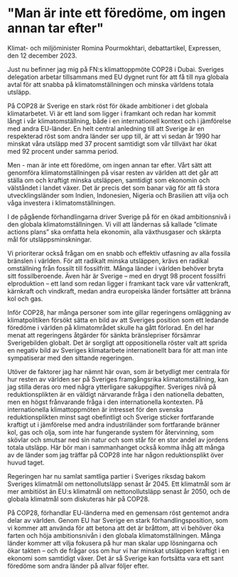 # "Man är inte ett föredöme, om ingen annan tar efter"

Klimat\- och miljöminister Romina Pourmokhtari, debattartikel, Expressen, den 12 december 2023\.


Just nu befinner jag mig på FN:s klimattoppmöte COP28 i Dubai. Sveriges delegation arbetar tillsammans med EU dygnet runt för att få till nya globala avtal för att snabba på klimatomställningen och minska världens totala utsläpp.

På COP28 är Sverige en stark röst för ökade ambitioner i det globala klimatarbetet. Vi är ett land som ligger i framkant och redan har kommit långt i vår klimatomställning, både i en internationell kontext och i jämförelse med andra EU\-länder. En helt central anledning till att Sverige är en respekterad röst som andra länder ser upp till, är att vi sedan år 1990 har minskat våra utsläpp med 37 procent samtidigt som vår tillväxt har ökat med 92 procent under samma period.

Men \- man är inte ett föredöme, om ingen annan tar efter. Vårt sätt att genomföra klimatomställningen på visar resten av världen att det går att ställa om och kraftigt minska utsläppen, samtidigt som ekonomin och välståndet i landet växer. Det är precis det som banar väg för att få stora utvecklingsländer som Indien, Indonesien, Nigeria och Brasilien att vilja och våga investera i klimatomställningen.

I de pågående förhandlingarna driver Sverige på för en ökad ambitionsnivå i den globala klimatomställningen. Vi vill att ländernas så kallade ”climate actions plans” ska omfatta hela ekonomin, alla växthusgaser och skärpta mål för utsläppsminskningar.

Vi prioriterar också frågan om en snabb och effektiv utfasning av alla fossila bränslen i världen. För att radikalt minska utsläppen, krävs en radikal omställning från fossilt till fossilfritt. Många länder i världen behöver bryta sitt fossilberoende. Även här är Sverige – med en drygt 98 procent fossilfri elproduktion – ett land som redan ligger i framkant tack vare vår vattenkraft, kärnkraft och vindkraft, medan andra europeiska länder fortsätter att bränna kol och gas.

Inför COP28, har många personer som inte gillar regeringens omläggning av klimatpolitiken försökt sätta en bild av att Sveriges position som ett ledande föredöme i världen på klimatområdet skulle ha gått förlorad. En del har menat att regeringens åtgärder för sänkta bränslepriser försämrar Sverigebilden globalt. Det är sorgligt att oppositionella röster valt att sprida en negativ bild av Sveriges klimatarbete internationellt bara för att man inte sympatiserar med den sittande regeringen.

Utöver de faktorer jag har nämnt här ovan, som är betydligt mer centrala för hur resten av världen ser på Sveriges framgångsrika klimatomställning, kan jag stilla deras oro med några ytterligare sakuppgifter. Sveriges nivå på reduktionsplikten är en väldigt närvarande fråga i den nationella debatten, men en högst frånvarande fråga i den internationella kontexten. På internationella klimattoppmöten är intresset för den svenska reduktionsplikten minst sagt obefintligt och Sverige sticker fortfarande kraftigt ut i jämförelse med andra industriländer som fortfarande bränner kol, gas och olja, som inte har fungerande system för återvinning, som skövlar och smutsar ned sin natur och som står för en stor andel av jordens totala utsläpp. Här bör man i sammanhanget också komma ihåg att många av de länder som jag träffar på COP28 inte har någon reduktionsplikt över huvud taget.

Regeringen har nu samlat samtliga partier i Sveriges riksdag bakom Sveriges klimatmål om nettonollutsläpp senast år 2045\. Ett klimatmål som är mer ambitiöst än EU:s klimatmål om nettonollutsläpp senast år 2050, och de globala klimatmål som diskuteras här på COP28\.

På COP28, förhandlar EU\-länderna med en gemensam röst gentemot andra delar av världen. Genom EU har Sverige en stark förhandlingsposition, som vi kommer att använda för att betona att det är bråttom, att vi behöver öka farten och höja ambitionsnivån i den globala klimatomställningen. Många länder kommer att vilja fokusera på hur man skalar upp lösningarna och ökar takten – och de frågar oss om hur vi har minskat utsläppen kraftigt i en ekonomi som samtidigt växer. Det är så Sverige kan fortsätta vara ett sant föredöme som andra länder på allvar följer efter.

